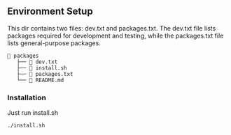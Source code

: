 ## Environment Setup

This dir contains two files: dev.txt and packages.txt. The dev.txt file lists packages required for development and testing, while the packages.txt file lists general-purpose packages.
 ```
  packages
    ├──  dev.txt
    ├──  install.sh
    ├──  packages.txt
    └──  README.md
```
### Installation
Just run install.sh
```sh
./install.sh
```


